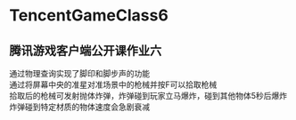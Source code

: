 # TencentGameClass6
## 腾讯游戏客户端公开课作业六  
通过物理查询实现了脚印和脚步声的功能  
通过将屏幕中央的准星对准场景中的枪械并按F可以拾取枪械  
拾取后的枪械可发射抛体炸弹，炸弹碰到玩家立马爆炸，碰到其他物体5秒后爆炸  
炸弹碰到特定材质的物体速度会急剧衰减  
